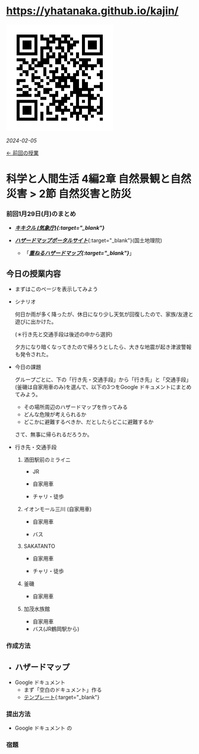 # https://yhatanaka.github.io/kajin/

<img src="QR_343148.png" title="" alt="QR_343148.png" data-align="right">

*2024-02-05*

[← 前回の授業](2024-01-29.md)



# 科学と人間生活 4編2章 自然景観と自然災害 > 2節 自然災害と防災



### 前回1月29日(月)のまとめ

- ***[キキクル (気象庁)](https://www.jma.go.jp/bosai/){:target="_blank"}***

- [***ハザードマップポータルサイト***](https://disaportal.gsi.go.jp){:target="_blank"}(国土地理院)
  - 「***[重ねるハザードマップ](https://disaportal.gsi.go.jp/hazardmap/maps/){:target="_blank"}***」



## 今日の授業内容

- まずはこのページを表示してみよう

- シナリオ

   何日か雨が多く降ったが、休日になり少し天気が回復したので、家族/友達と遊びに出かけた。

   (＊行き先と交通手段は後述の中から選択)

   夕方になり暗くなってきたので帰ろうとしたら、大きな地震が起き津波警報も発令された。

- 今日の課題

   グループごとに、下の「行き先・交通手段」から「行き先」と「交通手段」(釜磯は自家用車のみ)を選んで、以下の3つをGoogle ドキュメントにまとめてみよう。

   -	その場所周辺のハザードマップを作ってみる
   -	どんな危険が考えられるか
   -	どこかに避難するべきか、だとしたらどこに避難するか

   さて、無事に帰られるだろうか。
- 行き先・交通手段

   1. 酒田駅前のミライニ
      - JR

      - 自家用車

      - チャリ・徒歩

   2. イオンモール三川 (自家用車)
      - 自家用車

      - バス

   3. SAKATANTO
      - 自家用車

      - チャリ・徒歩

   4. 釜磯
      - 自家用車

   5. 加茂水族館
      - 自家用車
      - バス(JR鶴岡駅から)

### 作成方法

- ハザードマップ
  - 
- Google ドキュメント
  - まず「空白のドキュメント」作る
  - [テンプレート](https://docs.google.com/document/d/1nZi93QU5PuQGbkLDS_o0nBjQ6urtatDgTZ5072UGa_w/edit?usp=sharing){:target="_blank"}

### 提出方法

- Google ドキュメント の

### 宿題

   
